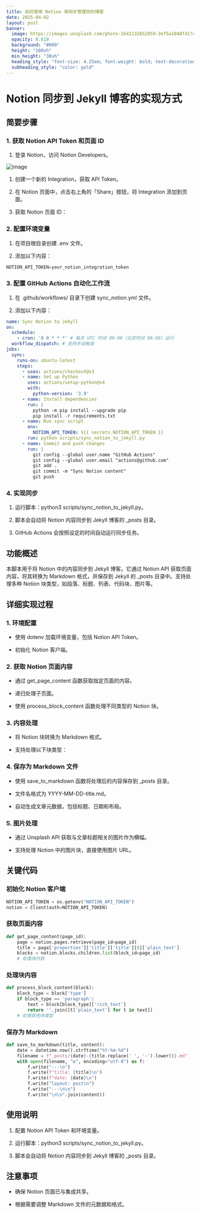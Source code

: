 ```yaml
---
title: 如何使用 Notion 来同步管理你的博客
date: 2025-04-02
layout: post
banner:
  image: https://images.unsplash.com/photo-1642132652859-3ef5a1048fd1?crop=entropy&cs=tinysrgb&fit=max&fm=jpg&ixid=M3w2OTIwMzJ8MHwxfHJhbmRvbXx8fHx8fHx8fDE3NDM2MDM1ODh8&ixlib=rb-4.0.3&q=80&w=1080
  opacity: 0.618
  background: "#000"
  height: "100vh"
  min_height: "38vh"
  heading_style: "font-size: 4.25em; font-weight: bold; text-decoration: underline"
  subheading_style: "color: gold"
---
```


# Notion 同步到 Jekyll 博客的实现方式

## 简要步骤

### 1. 获取 Notion API Token 和页面 ID

1. 登录 Notion，访问 Notion Developers。

![image](https://prod-files-secure.s3.us-west-2.amazonaws.com/a7a0cc5a-89b9-4cda-8686-1fba0ca52f40/d19c1afe-dea5-4312-9333-786b0ba83054/image.png?X-Amz-Algorithm=AWS4-HMAC-SHA256&X-Amz-Content-Sha256=UNSIGNED-PAYLOAD&X-Amz-Credential=ASIAZI2LB4667YYMBXEV%2F20250402%2Fus-west-2%2Fs3%2Faws4_request&X-Amz-Date=20250402T141948Z&X-Amz-Expires=3600&X-Amz-Security-Token=IQoJb3JpZ2luX2VjEG4aCXVzLXdlc3QtMiJGMEQCIB2l6szWPMLlAxDfoCvysCpUC7ZaolXRHfUq%2BvAaIwV%2BAiBKB6Bt%2FRnoayby97muCOs%2Frw7xK1qp7CrNXnL8wZbcJCqIBAjX%2F%2F%2F%2F%2F%2F%2F%2F%2F%2F8BEAAaDDYzNzQyMzE4MzgwNSIMxmKlr%2FL3s3Ar6WyiKtwDLSLzW15VKzNNdClb6TYvDb5KrrVLidw5lLuEeO%2BizUQtfVtwCht%2F3a0Brzw08hZqvpP2UfVwwyrKcbu4vLPdfJZM2OmG%2FhTm%2BetE5G6s3gqSsroj9%2FNNZuOS5XwIk%2BS145SIMKdcpVet%2Fj5rwYEqUqbQ%2BsW1U%2BiF2pl13WSyWpJolL1WabI2NSiXCohLyidzkLee8J26M4RWYMkCUMewKnV0P%2B%2FoOxEn0CyhHxHkoLksD%2BJ9xEdM2xcSBERjq5JkwjkluExoSQ3waKlTtAh9yD5RjTsDERTmuJcvx6XaTZcxC6ea7p61T2EVjVevZ9dCBOjRSnuwHhR0G0aKrPB6lsBrckC%2Fyq5JANRAEhJzYp9zQzjx2Hf1zttXmoGLLE1I9AnW1KcN5I3jPifBnAOfpLh6rjNlsOxWJ74O2lusP6Zoau7I57ZhkqomNEYATACmWV7bnWr%2BDbmzYa%2FqsFnXJWpCF%2BR7UomtcTUiwnKWV2jNW%2BI1HLbqNn3NdFma3a6tnkxgRdJXN3bR5TP5wZf8PaUE3goGVDanehRNfq0CUQRNgWVfqecATpY4842n%2F2b9YWRjku38O1ei9eptorBay6PznGbMbahqbJKp0y2GOzyLKL5fTvoa3m5aKvgwwfq0vwY6pgGjEg0d3vhAqQfPLe6te%2FBEJcjxrUoirtNLqw8mMfcTKbXwFE9s7OiDp%2BLmF4qoYcZPbv6DaJV7xTCUK7wN0ysDEpsuqvxsaKqAx39t4k6wtHcCSKMZNmP%2B2CfE%2FKkVDFBlTd08d%2BHiW281M2mOH6M%2BJNl03ste38yGfoyCVPuPUXcJ%2BEV%2BWort75hgCA2VmkHEUPzGVoQPLAZ3%2BFp%2F71TfFTn4jhfp&X-Amz-Signature=b44fc8dac97278b32654b7efd8efdcd00b2d90f1b96e3c91d6883b43125bf07d&X-Amz-SignedHeaders=host&x-id=GetObject)

1. 创建一个新的 Integration，获取 API Token。

1. 在 Notion 页面中，点击右上角的「Share」按钮，将 Integration 添加到页面。

1. 获取 Notion 页面 ID：


### 2. 配置环境变量

1. 在项目根目录创建 .env 文件。

1. 添加以下内容：

```javascript
NOTION_API_TOKEN=your_notion_integration_token
```

### 3. 配置 GitHub Actions 自动化工作流

1. 在 .github/workflows/ 目录下创建 sync_notion.yml 文件。

1. 添加以下内容：

```yaml
name: Sync Notion to Jekyll
on:
  schedule:
    - cron: '0 0 * * *' # 每天 UTC 时间 00:00（北京时间 08:00）运行
  workflow_dispatch: # 支持手动触发
jobs:
  sync:
    runs-on: ubuntu-latest
    steps:
      - uses: actions/checkout@v3
      - name: Set up Python
        uses: actions/setup-python@v4
        with:
          python-version: '3.9'
      - name: Install dependencies
        run: |
          python -m pip install --upgrade pip
          pip install -r requirements.txt
      - name: Run sync script
        env:
          NOTION_API_TOKEN: ${{ secrets.NOTION_API_TOKEN }}
        run: python scripts/sync_notion_to_jekyll.py
      - name: Commit and push changes
        run: |
          git config --global user.name "GitHub Actions"
          git config --global user.email "actions@github.com"
          git add .
          git commit -m "Sync Notion content"
          git push
```

### 4. 实现同步

1. 运行脚本：python3 scripts/sync_notion_to_jekyll.py。

1. 脚本会自动将 Notion 内容同步到 Jekyll 博客的 _posts 目录。

1. GitHub Actions 会按照设定的时间自动运行同步任务。

## 功能概述

本脚本用于将 Notion 中的内容同步到 Jekyll 博客。它通过 Notion API 获取页面内容，将其转换为 Markdown 格式，并保存到 Jekyll 的 _posts 目录中。支持处理多种 Notion 块类型，如段落、标题、列表、代码块、图片等。

## 详细实现过程

### 1. 环境配置

- 使用 dotenv 加载环境变量，包括 Notion API Token。

- 初始化 Notion 客户端。

### 2. 获取 Notion 页面内容

- 通过 get_page_content 函数获取指定页面的内容。

- 递归处理子页面。

- 使用 process_block_content 函数处理不同类型的 Notion 块。

### 3. 内容处理

- 将 Notion 块转换为 Markdown 格式。

- 支持处理以下块类型：


### 4. 保存为 Markdown 文件

- 使用 save_to_markdown 函数将处理后的内容保存到 _posts 目录。

- 文件名格式为 YYYY-MM-DD-title.md。

- 自动生成文章元数据，包括标题、日期和布局。

### 5. 图片处理

- 通过 Unsplash API 获取与文章标题相关的图片作为横幅。

- 支持处理 Notion 中的图片块，直接使用图片 URL。

## 关键代码

### 初始化 Notion 客户端

```python
NOTION_API_TOKEN = os.getenv("NOTION_API_TOKEN")
notion = Client(auth=NOTION_API_TOKEN)
```

### 获取页面内容

```python
def get_page_content(page_id):
    page = notion.pages.retrieve(page_id=page_id)
    title = page['properties']['title']['title'][0]['plain_text']
    blocks = notion.blocks.children.list(block_id=page_id)
    # 处理块内容
```

### 处理块内容

```python
def process_block_content(block):
    block_type = block['type']
    if block_type == 'paragraph':
        text = block[block_type]['rich_text']
        return ''.join([t['plain_text'] for t in text])
    # 处理其他块类型
```

### 保存为 Markdown

```python
def save_to_markdown(title, content):
    date = datetime.now().strftime("%Y-%m-%d")
    filename = f"_posts/{date}-{title.replace(' ', '-').lower()}.md"
    with open(filename, "w", encoding="utf-8") as f:
        f.write("---\n")
        f.write(f"title: {title}\n")
        f.write(f"date: {date}\n")
        f.write("layout: post\n")
        f.write("---\n\n")
        f.write("\n\n".join(content))
```

## 使用说明

1. 配置 Notion API Token 和环境变量。

1. 运行脚本：python3 scripts/sync_notion_to_jekyll.py。

1. 脚本会自动将 Notion 内容同步到 Jekyll 博客的 _posts 目录。

## 注意事项

- 确保 Notion 页面已与集成共享。

- 根据需要调整 Markdown 文件的元数据和格式。